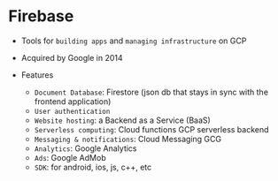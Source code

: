 # Firebase

- Tools for `building apps` and `managing infrastructure` on GCP
- Acquired by Google in 2014
- Features

  - `Document Database`: Firestore (json db that stays in sync with the frontend application)
  - `User authentication`
  - `Website hosting`: a Backend as a Service (BaaS)
  - `Serverless computing`: Cloud functions GCP serverless backend
  - `Messaging & notifications`: Cloud Messaging GCG
  - `Analytics`: Google Analytics
  - `Ads`: Google AdMob
  - `SDK`: for android, ios, js, c++, etc

